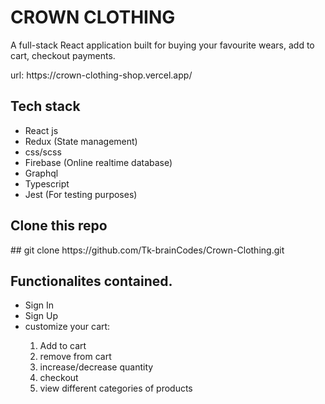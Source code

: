 <h1> CROWN CLOTHING </h2>
<p>A full-stack React application built for buying your favourite wears, add to cart, checkout payments.</p>
<p>url: https://crown-clothing-shop.vercel.app/</p>


<h2>Tech stack</h2> 

<ul>
  <li>React js</li>
  <li>Redux (State management)</li>
  <li>css/scss</li>
  <li>Firebase (Online realtime database)</li>
  <li>Graphql</li>
  <li>Typescript</li>
  <li>Jest (For testing purposes)</li>
</ul>


<h2> Clone this repo </h2>
## git clone https://github.com/Tk-brainCodes/Crown-Clothing.git


<h2> Functionalites contained.</h2>

<ul>
  <li>Sign In </li>
  <li>Sign Up</li>
  <li> customize your cart: </li>
  <ol>
   <li>Add to cart</li> 
  <li>remove from cart </li>
  <li>increase/decrease quantity </li>
  <li>checkout </li>
  <li>view different categories of products</li>
  </ol>
 </ul>
